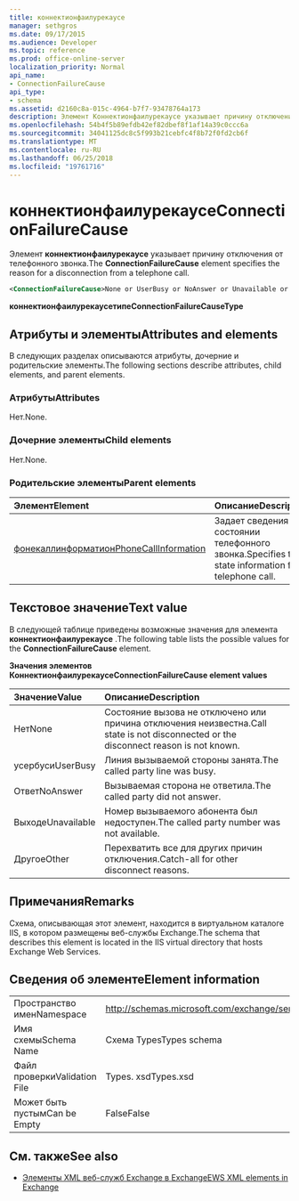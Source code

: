 ```yaml
---
title: коннектионфаилурекаусе
manager: sethgros
ms.date: 09/17/2015
ms.audience: Developer
ms.topic: reference
ms.prod: office-online-server
localization_priority: Normal
api_name:
- ConnectionFailureCause
api_type:
- schema
ms.assetid: d2160c8a-015c-4964-b7f7-93478764a173
description: Элемент Коннектионфаилурекаусе указывает причину отключения от телефонного звонка.
ms.openlocfilehash: 54b4f5b89efdb42ef82dbef8f1af14a39c0ccc6a
ms.sourcegitcommit: 34041125dc8c5f993b21cebfc4f8b72f0fd2cb6f
ms.translationtype: MT
ms.contentlocale: ru-RU
ms.lasthandoff: 06/25/2018
ms.locfileid: "19761716"
---
```

# <a name="connectionfailurecause"></a><span data-ttu-id="d433f-103">коннектионфаилурекаусе</span><span class="sxs-lookup"><span data-stu-id="d433f-103">ConnectionFailureCause</span></span>

<span data-ttu-id="d433f-104">Элемент **коннектионфаилурекаусе** указывает причину отключения от телефонного звонка.</span><span class="sxs-lookup"><span data-stu-id="d433f-104">The **ConnectionFailureCause** element specifies the reason for a disconnection from a telephone call.</span></span> 
  
```xml
<ConnectionFailureCause>None or UserBusy or NoAnswer or Unavailable or Other</ConnectionFailureCause>
```

 <span data-ttu-id="d433f-105">**коннектионфаилурекаусетипе**</span><span class="sxs-lookup"><span data-stu-id="d433f-105">**ConnectionFailureCauseType**</span></span>
## <a name="attributes-and-elements"></a><span data-ttu-id="d433f-106">Атрибуты и элементы</span><span class="sxs-lookup"><span data-stu-id="d433f-106">Attributes and elements</span></span>

<span data-ttu-id="d433f-107">В следующих разделах описываются атрибуты, дочерние и родительские элементы.</span><span class="sxs-lookup"><span data-stu-id="d433f-107">The following sections describe attributes, child elements, and parent elements.</span></span>
  
### <a name="attributes"></a><span data-ttu-id="d433f-108">Атрибуты</span><span class="sxs-lookup"><span data-stu-id="d433f-108">Attributes</span></span>

<span data-ttu-id="d433f-109">Нет.</span><span class="sxs-lookup"><span data-stu-id="d433f-109">None.</span></span>
  
### <a name="child-elements"></a><span data-ttu-id="d433f-110">Дочерние элементы</span><span class="sxs-lookup"><span data-stu-id="d433f-110">Child elements</span></span>

<span data-ttu-id="d433f-111">Нет.</span><span class="sxs-lookup"><span data-stu-id="d433f-111">None.</span></span>
  
### <a name="parent-elements"></a><span data-ttu-id="d433f-112">Родительские элементы</span><span class="sxs-lookup"><span data-stu-id="d433f-112">Parent elements</span></span>

|<span data-ttu-id="d433f-113">**Элемент**</span><span class="sxs-lookup"><span data-stu-id="d433f-113">**Element**</span></span>|<span data-ttu-id="d433f-114">**Описание**</span><span class="sxs-lookup"><span data-stu-id="d433f-114">**Description**</span></span>|
|:-----|:-----|
|[<span data-ttu-id="d433f-115">фонекаллинформатион</span><span class="sxs-lookup"><span data-stu-id="d433f-115">PhoneCallInformation</span></span>](phonecallinformation.md) <br/> |<span data-ttu-id="d433f-116">Задает сведения о состоянии телефонного звонка.</span><span class="sxs-lookup"><span data-stu-id="d433f-116">Specifies the state information for a telephone call.</span></span>  <br/> |
   
## <a name="text-value"></a><span data-ttu-id="d433f-117">Текстовое значение</span><span class="sxs-lookup"><span data-stu-id="d433f-117">Text value</span></span>

<span data-ttu-id="d433f-118">В следующей таблице приведены возможные значения для элемента **коннектионфаилурекаусе** .</span><span class="sxs-lookup"><span data-stu-id="d433f-118">The following table lists the possible values for the **ConnectionFailureCause** element.</span></span> 
  
<span data-ttu-id="d433f-119">**Значения элементов Коннектионфаилурекаусе**</span><span class="sxs-lookup"><span data-stu-id="d433f-119">**ConnectionFailureCause element values**</span></span>

|<span data-ttu-id="d433f-120">**Значение**</span><span class="sxs-lookup"><span data-stu-id="d433f-120">**Value**</span></span>|<span data-ttu-id="d433f-121">**Описание**</span><span class="sxs-lookup"><span data-stu-id="d433f-121">**Description**</span></span>|
|:-----|:-----|
|<span data-ttu-id="d433f-122">Нет</span><span class="sxs-lookup"><span data-stu-id="d433f-122">None</span></span>  <br/> |<span data-ttu-id="d433f-123">Состояние вызова не отключено или причина отключения неизвестна.</span><span class="sxs-lookup"><span data-stu-id="d433f-123">Call state is not disconnected or the disconnect reason is not known.</span></span>  <br/> |
|<span data-ttu-id="d433f-124">усербуси</span><span class="sxs-lookup"><span data-stu-id="d433f-124">UserBusy</span></span>  <br/> |<span data-ttu-id="d433f-125">Линия вызываемой стороны занята.</span><span class="sxs-lookup"><span data-stu-id="d433f-125">The called party line was busy.</span></span>  <br/> |
|<span data-ttu-id="d433f-126">Ответ</span><span class="sxs-lookup"><span data-stu-id="d433f-126">NoAnswer</span></span>  <br/> |<span data-ttu-id="d433f-127">Вызываемая сторона не ответила.</span><span class="sxs-lookup"><span data-stu-id="d433f-127">The called party did not answer.</span></span>  <br/> |
|<span data-ttu-id="d433f-128">Выходе</span><span class="sxs-lookup"><span data-stu-id="d433f-128">Unavailable</span></span>  <br/> |<span data-ttu-id="d433f-129">Номер вызываемого абонента был недоступен.</span><span class="sxs-lookup"><span data-stu-id="d433f-129">The called party number was not available.</span></span>  <br/> |
|<span data-ttu-id="d433f-130">Другое</span><span class="sxs-lookup"><span data-stu-id="d433f-130">Other</span></span>  <br/> |<span data-ttu-id="d433f-131">Перехватить все для других причин отключения.</span><span class="sxs-lookup"><span data-stu-id="d433f-131">Catch-all for other disconnect reasons.</span></span>  <br/> |
   
## <a name="remarks"></a><span data-ttu-id="d433f-132">Примечания</span><span class="sxs-lookup"><span data-stu-id="d433f-132">Remarks</span></span>

<span data-ttu-id="d433f-133">Схема, описывающая этот элемент, находится в виртуальном каталоге IIS, в котором размещены веб-службы Exchange.</span><span class="sxs-lookup"><span data-stu-id="d433f-133">The schema that describes this element is located in the IIS virtual directory that hosts Exchange Web Services.</span></span>
  
## <a name="element-information"></a><span data-ttu-id="d433f-134">Сведения об элементе</span><span class="sxs-lookup"><span data-stu-id="d433f-134">Element information</span></span>

|||
|:-----|:-----|
|<span data-ttu-id="d433f-135">Пространство имен</span><span class="sxs-lookup"><span data-stu-id="d433f-135">Namespace</span></span>  <br/> |http://schemas.microsoft.com/exchange/services/2006/types  <br/> |
|<span data-ttu-id="d433f-136">Имя схемы</span><span class="sxs-lookup"><span data-stu-id="d433f-136">Schema Name</span></span>  <br/> |<span data-ttu-id="d433f-137">Схема Types</span><span class="sxs-lookup"><span data-stu-id="d433f-137">Types schema</span></span>  <br/> |
|<span data-ttu-id="d433f-138">Файл проверки</span><span class="sxs-lookup"><span data-stu-id="d433f-138">Validation File</span></span>  <br/> |<span data-ttu-id="d433f-139">Types. xsd</span><span class="sxs-lookup"><span data-stu-id="d433f-139">Types.xsd</span></span>  <br/> |
|<span data-ttu-id="d433f-140">Может быть пустым</span><span class="sxs-lookup"><span data-stu-id="d433f-140">Can be Empty</span></span>  <br/> |<span data-ttu-id="d433f-141">False</span><span class="sxs-lookup"><span data-stu-id="d433f-141">False</span></span>  <br/> |
   
## <a name="see-also"></a><span data-ttu-id="d433f-142">См. также</span><span class="sxs-lookup"><span data-stu-id="d433f-142">See also</span></span>



- [<span data-ttu-id="d433f-143">Элементы XML веб-служб Exchange в Exchange</span><span class="sxs-lookup"><span data-stu-id="d433f-143">EWS XML elements in Exchange</span></span>](ews-xml-elements-in-exchange.md)

